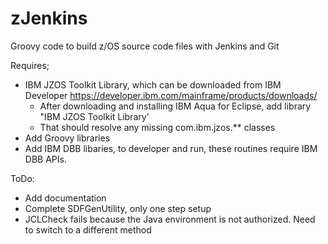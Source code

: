 # zJenkins
Groovy code to build z/OS source code files with Jenkins and Git

Requires;
- IBM JZOS Toolkit Library, which can be downloaded from IBM Developer https://developer.ibm.com/mainframe/products/downloads/
    - After downloading and installing IBM Aqua for Eclipse, add library "IBM JZOS Toolkit Library'
    - That should resolve any missing com.ibm.jzos.** classes
- Add Groovy libraries
- Add IBM DBB libaries, to developer and run, these routines require IBM DBB APIs.  

ToDo:
- Add documentation
- Complete SDFGenUtility, only one step setup
- JCLCheck fails because the Java environment is not authorized. Need to switch to a different method


    
